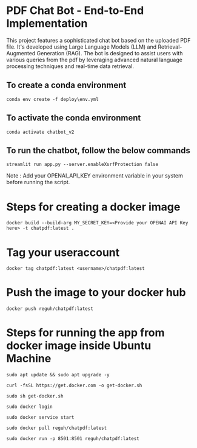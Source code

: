 # PDF Chat Bot - End-to-End Implementation 

This project features a sophisticated chat bot based on the uploaded PDF file. It's developed using Large Language Models (LLM) and Retrieval-Augmented Generation (RAG). The bot is designed to assist users with various queries from the pdf by leveraging advanced natural language processing techniques and real-time data retrieval.

## To create a conda environment

`conda env create -f deploy\env.yml`

## To activate the conda environment

`conda activate chatbot_v2`

## To run the chatbot, follow the below commands

`streamlit run app.py --server.enableXsrfProtection false`

Note : Add your OPENAI_API_KEY environment variable in your system before running the script.


# Steps for creating a docker image

`docker build --build-arg MY_SECRET_KEY=<Provide your OPENAI API Key here> -t chatpdf:latest . `

# Tag your useraccount

`docker tag chatpdf:latest <username>/chatpdf:latest `

# Push the image to your docker hub

`docker push reguh/chatpdf:latest  `

# Steps for running the app from docker image inside Ubuntu Machine

`sudo apt update && sudo apt upgrade -y`

`curl -fsSL https://get.docker.com -o get-docker.sh`

`sudo sh get-docker.sh`

`sudo docker login `

`sudo docker service start `

`sudo docker pull reguh/chatpdf:latest`

`sudo docker run -p 8501:8501 reguh/chatpdf:latest`




